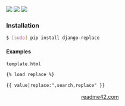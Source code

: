 <!--
https://readme42.com
-->


[![](https://img.shields.io/pypi/v/django-replace.svg?maxAge=3600)](https://pypi.org/project/django-replace/)
[![](https://img.shields.io/badge/License-Unlicense-blue.svg?longCache=True)](https://unlicense.org/)
[![](https://github.com/andrewp-as-is/django-replace.py/workflows/tests42/badge.svg)](https://github.com/andrewp-as-is/django-replace.py/actions)

### Installation
```bash
$ [sudo] pip install django-replace
```

#### Examples
`template.html`
```html
{% load replace %}

{{ value|replace:",search,replace" }}
```

<p align="center">
    <a href="https://readme42.com/">readme42.com</a>
</p>
